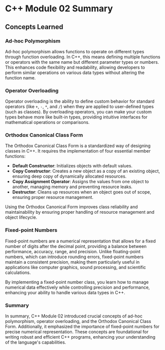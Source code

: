 # C++ Module 02 Summary

## Concepts Learned

### Ad-hoc Polymorphism
Ad-hoc polymorphism allows functions to operate on different types through function overloading. In C++, this means defining multiple functions or operators with the same name but different parameter types or numbers. This enhances code flexibility and readability, allowing developers to perform similar operations on various data types without altering the function name.

### Operator Overloading
Operator overloading is the ability to define custom behavior for standard operators (like `+`, `-`, `*`, and `/`) when they are applied to user-defined types (such as classes). By overloading operators, you can make your custom types behave more like built-in types, providing intuitive interfaces for mathematical operations or comparisons.

### Orthodox Canonical Class Form
The Orthodox Canonical Class Form is a standardized way of designing classes in C++. It requires the implementation of four essential member functions:
- **Default Constructor**: Initializes objects with default values.
- **Copy Constructor**: Creates a new object as a copy of an existing object, ensuring deep copy of dynamically allocated resources.
- **Copy Assignment Operator**: Assigns the values from one object to another, managing memory and preventing resource leaks.
- **Destructor**: Cleans up resources when an object goes out of scope, ensuring proper resource management.

Using the Orthodox Canonical Form improves class reliability and maintainability by ensuring proper handling of resource management and object lifecycle.

### Fixed-point Numbers
Fixed-point numbers are a numerical representation that allows for a fixed number of digits after the decimal point, providing a balance between performance, accuracy, range, and precision. Unlike floating-point numbers, which can introduce rounding errors, fixed-point numbers maintain a consistent precision, making them particularly useful in applications like computer graphics, sound processing, and scientific calculations.

By implementing a fixed-point number class, you learn how to manage numerical data effectively while controlling precision and performance, enhancing your ability to handle various data types in C++.

### Summary
In summary, C++ Module 02 introduced crucial concepts of ad-hoc polymorphism, operator overloading, and the Orthodox Canonical Class Form. Additionally, it emphasized the importance of fixed-point numbers for precise numerical representation. These concepts are foundational for writing robust and efficient C++ programs, enhancing your understanding of the language's capabilities.
